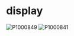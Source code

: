 # display

![P1000849](https://user-images.githubusercontent.com/11595624/147976646-1677a7d4-39df-452e-94f3-0b30b9e7ac78.JPG)
![P1000841](https://user-images.githubusercontent.com/11595624/147976650-12cda4b2-9c3f-4260-b444-d7ae046e3f3e.JPG)

